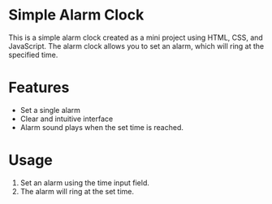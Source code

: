 # Simple Alarm Clock

This is a simple alarm clock created as a mini project using HTML, CSS, and JavaScript. The alarm clock allows you to set an alarm, which will ring at the specified time.

# Features

- Set a single alarm
- Clear and intuitive interface
- Alarm sound plays when the set time is reached.

# Usage

1. Set an alarm using the time input field.
2. The alarm will ring at the set time.
